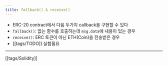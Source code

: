 ```yaml
---
title: fallback() & receive()
---
```


- ERC-20 contract에서 다음 두가지 callback을 구현할 수 있다
- `fallback()`: 없는 함수를 호출하는데 `msg.data`에 내용이 있는 경우
- `receive()`: ERC 토큰이 아닌 ETH(Coin)을 전송받은 경우
- [[tags/TODO]] 실험필요

---
[[tags/Solidity]]
